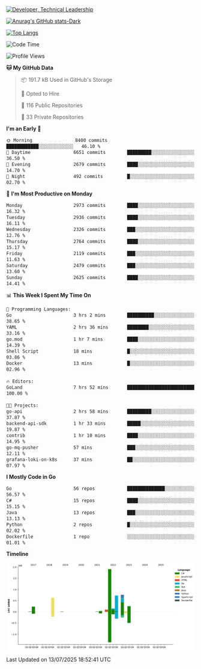 <div>
  <a href="https://www.linkedin.com/in/arielpineiro/" target="_blank" rel="nofollow noopener noreferrer">
    <img src="https://img.shields.io/badge/-LinkedIn-%230077B5?style=for-the-badge&logo=linkedin&logoColor=white" alt="Developer, Technical Leadership" title="Ariel Piñeiro">
  </a>
</div>

[![Anurag's GitHub stats-Dark](https://github-readme-stats.vercel.app/api?username=arielsrv&show_icons=true&theme=dark#gh-dark-mode-only)](https://github.com/anuraghazra/github-readme-stats#gh-dark-mode-only)

[![Top Langs](https://github-readme-stats.vercel.app/api/top-langs/?username=arielsrv&layout=compact&langs_count=10&theme=dark#gh-dark-mode-only)](https://github.com/anuraghazra/github-readme-stats&theme=dark#gh-dark-mode-only)

<!--START_SECTION:waka-->
![Code Time](http://img.shields.io/badge/Code%20Time-1%2C351%20hrs%2016%20mins-blue)

![Profile Views](http://img.shields.io/badge/Profile%20Views-13-blue)

**🐱 My GitHub Data** 

> 📦 191.7 kB Used in GitHub's Storage 
 > 
> 💼 Opted to Hire
 > 
> 📜 116 Public Repositories 
 > 
> 🔑 33 Private Repositories 
 > 
**I'm an Early 🐤** 

```text
🌞 Morning                8400 commits        ████████████░░░░░░░░░░░░░   46.10 % 
🌆 Daytime                6651 commits        █████████░░░░░░░░░░░░░░░░   36.50 % 
🌃 Evening                2679 commits        ████░░░░░░░░░░░░░░░░░░░░░   14.70 % 
🌙 Night                  492 commits         █░░░░░░░░░░░░░░░░░░░░░░░░   02.70 % 
```
📅 **I'm Most Productive on Monday** 

```text
Monday                   2973 commits        ████░░░░░░░░░░░░░░░░░░░░░   16.32 % 
Tuesday                  2936 commits        ████░░░░░░░░░░░░░░░░░░░░░   16.11 % 
Wednesday                2326 commits        ███░░░░░░░░░░░░░░░░░░░░░░   12.76 % 
Thursday                 2764 commits        ████░░░░░░░░░░░░░░░░░░░░░   15.17 % 
Friday                   2119 commits        ███░░░░░░░░░░░░░░░░░░░░░░   11.63 % 
Saturday                 2479 commits        ███░░░░░░░░░░░░░░░░░░░░░░   13.60 % 
Sunday                   2625 commits        ████░░░░░░░░░░░░░░░░░░░░░   14.41 % 
```


📊 **This Week I Spent My Time On** 

```text
💬 Programming Languages: 
Go                       3 hrs 2 mins        ██████████░░░░░░░░░░░░░░░   38.65 % 
YAML                     2 hrs 36 mins       ████████░░░░░░░░░░░░░░░░░   33.16 % 
go.mod                   1 hr 7 mins         ████░░░░░░░░░░░░░░░░░░░░░   14.39 % 
Shell Script             18 mins             █░░░░░░░░░░░░░░░░░░░░░░░░   03.86 % 
Docker                   13 mins             █░░░░░░░░░░░░░░░░░░░░░░░░   02.96 % 

🔥 Editors: 
GoLand                   7 hrs 52 mins       █████████████████████████   100.00 % 

🐱‍💻 Projects: 
go-api                   2 hrs 58 mins       █████████░░░░░░░░░░░░░░░░   37.87 % 
backend-api-sdk          1 hr 33 mins        █████░░░░░░░░░░░░░░░░░░░░   19.87 % 
contrib                  1 hr 10 mins        ████░░░░░░░░░░░░░░░░░░░░░   14.95 % 
go-mq-pusher             57 mins             ███░░░░░░░░░░░░░░░░░░░░░░   12.11 % 
grafana-loki-on-k8s      37 mins             ██░░░░░░░░░░░░░░░░░░░░░░░   07.97 % 
```

**I Mostly Code in Go** 

```text
Go                       56 repos            ██████████████░░░░░░░░░░░   56.57 % 
C#                       15 repos            ████░░░░░░░░░░░░░░░░░░░░░   15.15 % 
Java                     13 repos            ███░░░░░░░░░░░░░░░░░░░░░░   13.13 % 
Python                   2 repos             █░░░░░░░░░░░░░░░░░░░░░░░░   02.02 % 
Dockerfile               1 repo              ░░░░░░░░░░░░░░░░░░░░░░░░░   01.01 % 
```



**Timeline**

![Lines of Code chart](https://raw.githubusercontent.com/arielsrv/arielsrv/main/assets/bar_graph.png)


 Last Updated on 13/07/2025 18:52:41 UTC
<!--END_SECTION:waka-->
